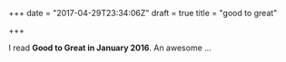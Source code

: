 +++
date = "2017-04-29T23:34:06Z"
draft = true
title = "good to great"

+++

I read **Good to Great in January 2016**. An awesome ...
